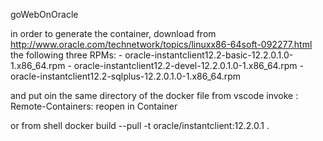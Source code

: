 goWebOnOracle

in order to generate the container, download from 
 http://www.oracle.com/technetwork/topics/linuxx86-64soft-092277.html
the following three RPMs:
    - oracle-instantclient12.2-basic-12.2.0.1.0-1.x86_64.rpm
    - oracle-instantclient12.2-devel-12.2.0.1.0-1.x86_64.rpm
    - oracle-instantclient12.2-sqlplus-12.2.0.1.0-1.x86_64.rpm 

and put oin the same directory of the docker file 
from vscode invoke :
Remote-Containers: reopen in Container

or from shell
      docker build --pull -t oracle/instantclient:12.2.0.1 .

